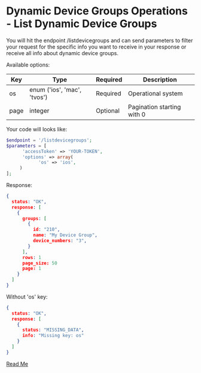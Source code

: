 
# Dynamic Device Groups Operations - List Dynamic Device Groups

You will hit the endpoint /listdevicegroups and can send parameters to filter your request for the specific info you want to receive in your response or receive all info about dynamic device groups.

Available options:

Key | Type | Required | Description
|-|-|-|-|
os | enum ('ios', 'mac', 'tvos') | Required | Operational system
page | integer | Optional | Pagination starting with 0

Your code will looks like:

```php
$endpoint = '/listdevicegroups';
$parameters = [
      'accessToken' => 'YOUR-TOKEN',
      'options' => array(
            'os' => 'ios',
     )
];
```

Response:

```json
{
  status: "OK",
  response: [
    {
      groups: [
        {
          id: "210",
          name: "My Device Group",
          device_numbers: "3",
        }
      ],
      rows: 1
      page_size: 50
      page: 1
    }
  ]
}
```

Without 'os' key:

```json
{
  status: "OK",
  response: [
    {
      status: "MISSING_DATA",
      info: "Missing key: os"
    }
  ]
}
```

[Read Me](readme.md)
